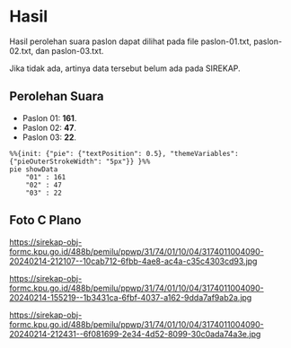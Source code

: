# Hasil

Hasil perolehan suara paslon dapat dilihat pada file paslon-01.txt, paslon-02.txt, dan paslon-03.txt.

Jika tidak ada, artinya data tersebut belum ada pada SIREKAP.

## Perolehan Suara

 * Paslon 01: **161**.
 * Paslon 02: **47**.
 * Paslon 03: **22**.

```mermaid
%%{init: {"pie": {"textPosition": 0.5}, "themeVariables": {"pieOuterStrokeWidth": "5px"}} }%%
pie showData
    "01" : 161
    "02" : 47
    "03" : 22
```
## Foto C Plano

https://sirekap-obj-formc.kpu.go.id/488b/pemilu/ppwp/31/74/01/10/04/3174011004090-20240214-212107--10cab712-6fbb-4ae8-ac4a-c35c4303cd93.jpg

https://sirekap-obj-formc.kpu.go.id/488b/pemilu/ppwp/31/74/01/10/04/3174011004090-20240214-155219--1b3431ca-6fbf-4037-a162-9dda7af9ab2a.jpg

https://sirekap-obj-formc.kpu.go.id/488b/pemilu/ppwp/31/74/01/10/04/3174011004090-20240214-212431--6f081699-2e34-4d52-8099-30c0ada74a3e.jpg
